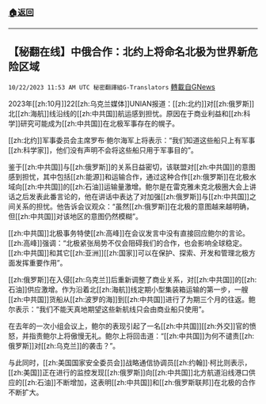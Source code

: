 ###  [:house:返回](README.md)
---


## 【秘翻在线】中俄合作：北约上将命名北极为世界新危险区域
`10/22/2023 11:53 AM UTC 秘密翻譯組G-Translators` [轉載自GNews](https://gnews.org/articles/1866128)

 2023年[[zh:10月]]22[[zh:乌克兰媒体]]UNIAN报道：[[zh:北约]]对[[zh:俄罗斯]]北[[zh:海航]]线沿线的[[zh:中共国]]航运感到担忧。原因在于商业利益和[[zh:科学]]研究可能成为[[zh:中共国]]在北极军事存在的幌子。

[[zh:北约]]军事委员会主席罗布·鲍尔海军上将表示：“我们知道这些船只上有军事[[zh:科学家]]，他们没有声明不会将这些船只用于军事目的”。

鉴于[[zh:中共国]]与[[zh:俄罗斯]]的关系日益密切，该联盟对[[zh:中共国]]的意图感到担忧，其中包括[[zh:能源]]和运输合作，通过这种合作[[zh:俄罗斯]]在北极水域向[[zh:中共国]]的[[zh:石油]]运输量激增。鲍尔是在雷克雅未克北极圈大会上讲话之后发表此番言论的，他在讲话中表达了对加强[[zh:俄罗斯]]与[[zh:中共国]]之间关系的担忧。他告诉会议观众：“虽然[[zh:俄罗斯]]在北极的意图越来越明确，但[[zh:中共国]]对该地区的意图仍然模糊”。

[[zh:中共国]]北极事务特使[[zh:高峰]]在会议发言中没有直接回应鲍尔的言论。[[zh:高峰]]强调：“北极紧张局势不仅会阻碍我们的合作，也会影响全球稳定。[[zh:中共国]]和其它[[zh:亚洲]][[zh:国家]]可以在保护、探索、开发和管理北极方面发挥重要作用”。

[[zh:俄罗斯]]在入侵[[zh:乌克兰]]后重新调整了商业关系，对[[zh:中共国]]的[[zh:石油]]供应激增。作为沿着北[[zh:海航]]线定期小型集装箱运输的第一步，一艘[[zh:中共国]]货船从[[zh:波罗的海]]到[[zh:中共国]]进行了为期三个月的往返。鲍尔表示：“我们不能天真地期望这些新航线只会由商业船只使用”。

在去年的一次小组会议上，鲍尔的表现引起了一名[[zh:中共国]][[zh:外交]]官的愤怒，并指责鲍尔上将傲慢无礼。鲍尔上将回击道：“[[zh:中共国]]为何不谴责[[zh:俄罗斯]]对[[zh:乌克兰]]的袭击？”。

与此同时，[[zh:美国国家安全委员会]]战略通信协调员[[zh:约翰]]·柯比则表示，[[zh:美国]]正在进行的监控发现[[zh:俄罗斯]]向[[zh:中共国]]北方航道沿线港口供应的[[zh:石油]]不断增加，这表明[[zh:中共国]]和[[zh:俄罗斯联邦]]在北极的合作不断扩大。
